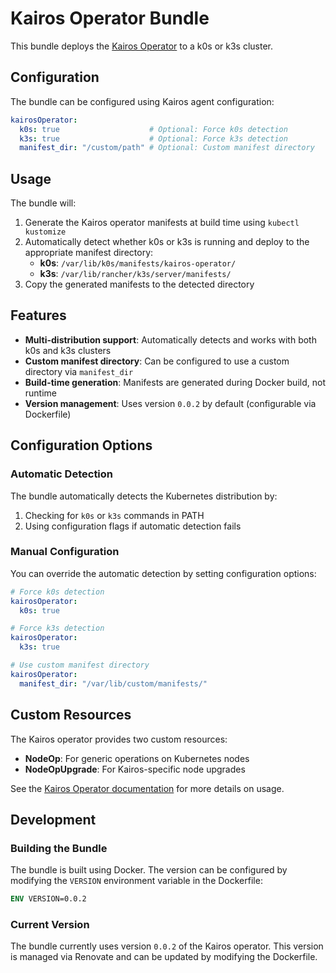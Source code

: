 # Kairos Operator Bundle

This bundle deploys the [Kairos Operator](https://github.com/kairos-io/kairos-operator) to a k0s or k3s cluster.

## Configuration

The bundle can be configured using Kairos agent configuration:

```yaml
kairosOperator:
  k0s: true                    # Optional: Force k0s detection
  k3s: true                    # Optional: Force k3s detection
  manifest_dir: "/custom/path" # Optional: Custom manifest directory
```

## Usage

The bundle will:

1. Generate the Kairos operator manifests at build time using `kubectl kustomize`
2. Automatically detect whether k0s or k3s is running and deploy to the appropriate manifest directory:
   - **k0s**: `/var/lib/k0s/manifests/kairos-operator/`
   - **k3s**: `/var/lib/rancher/k3s/server/manifests/`
3. Copy the generated manifests to the detected directory

## Features

- **Multi-distribution support**: Automatically detects and works with both k0s and k3s clusters
- **Custom manifest directory**: Can be configured to use a custom directory via `manifest_dir`
- **Build-time generation**: Manifests are generated during Docker build, not runtime
- **Version management**: Uses version `0.0.2` by default (configurable via Dockerfile)

## Configuration Options

### Automatic Detection
The bundle automatically detects the Kubernetes distribution by:
1. Checking for `k0s` or `k3s` commands in PATH
2. Using configuration flags if automatic detection fails

### Manual Configuration
You can override the automatic detection by setting configuration options:

```yaml
# Force k0s detection
kairosOperator:
  k0s: true

# Force k3s detection  
kairosOperator:
  k3s: true

# Use custom manifest directory
kairosOperator:
  manifest_dir: "/var/lib/custom/manifests/"
```

## Custom Resources

The Kairos operator provides two custom resources:

- **NodeOp**: For generic operations on Kubernetes nodes
- **NodeOpUpgrade**: For Kairos-specific node upgrades

See the [Kairos Operator documentation](https://github.com/kairos-io/kairos-operator) for more details on usage.

## Development

### Building the Bundle

The bundle is built using Docker. The version can be configured by modifying the `VERSION` environment variable in the Dockerfile:

```dockerfile
ENV VERSION=0.0.2
```

### Current Version

The bundle currently uses version `0.0.2` of the Kairos operator. This version is managed via Renovate and can be updated by modifying the Dockerfile. 